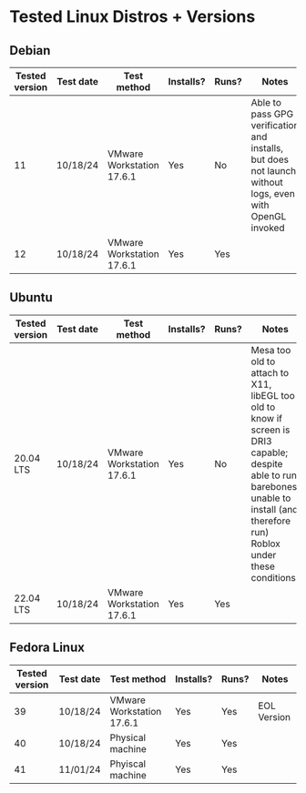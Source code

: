 # Tested Linux Distros + Versions

## Debian
| Tested version | Test date | Test method                    | Installs? | Runs? | Notes |
| -------------- | --------- | ------------------------------ | --------- | ----- | ----- |
| 11             | 10/18/24  | VMware Workstation 17.6.1      | Yes       | No    | Able to pass GPG verification and installs, but does not launch without logs, even with OpenGL invoked |
| 12             | 10/18/24  | VMware Workstation 17.6.1      | Yes       | Yes   |       |

## Ubuntu
| Tested version | Test date | Test method                    | Installs? | Runs? | Notes |
| -------------- | --------- | ------------------------------ | --------- | ----- | ----- |
| 20.04 LTS      | 10/18/24  | VMware Workstation 17.6.1      | Yes       | No    | Mesa too old to attach to X11, libEGL too old to know if screen is DRI3 capable; despite able to run barebones, unable to install (and therefore run) Roblox under these conditions |
| 22.04 LTS      | 10/18/24  | VMware Workstation 17.6.1      | Yes       | Yes   |       |

## Fedora Linux
| Tested version | Test date | Test method                    | Installs? | Runs? | Notes |
| -------------- | --------- | ------------------------------ | --------- | ----- | ----- |
| 39             | 10/18/24  | VMware Workstation 17.6.1      | Yes       | Yes   | EOL Version      |
| 40             | 10/18/24  | Physical machine               | Yes       | Yes   |       |
| 41             | 11/01/24  | Phyiscal machine               | Yes       | Yes   |       |